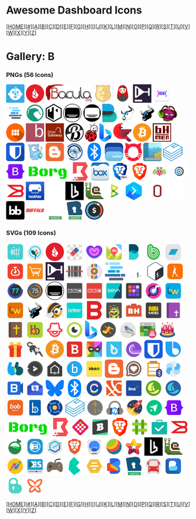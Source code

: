 # Awesome Dashboard Icons

[[HOME](..)][[#](gallery.md)][[A](gallery-a.md)][[B](gallery-b.md)][[C](gallery-c.md)][[D](gallery-d.md)][[E](gallery-e.md)][[F](gallery-f.md)][[G](gallery-g.md)][[H](gallery-h.md)][[I](gallery-i.md)][[J](gallery-j.md)][[K](gallery-k.md)][[L](gallery-l.md)][[M](gallery-m.md)][[N](gallery-n.md)][[O](gallery-o.md)][[P](gallery-p.md)][[Q](gallery-q.md)][[R](gallery-r.md)][[S](gallery-s.md)][[T](gallery-t.md)][[U](gallery-u.md)][[V](gallery-v.md)][[W](gallery-w.md)][[X](gallery-x.md)][[Y](gallery-y.md)][[Z](gallery-z.md)]

# Gallery: B

### PNGs (56 Icons)

<img src="../icons/babybuddy.png" alt="babybuddy" height="50"> <img src="../icons/backblaze.png" alt="backblaze" height="50"> <img src="../icons/bacula.png" alt="bacula" height="50"> <img src="../icons/badge.png" alt="badge" height="50"> <img src="../icons/baikal.png" alt="baikal" height="50"> <img src="../icons/bar-assistant.png" alt="bar-assistant" height="50"> <img src="../icons/barcodebuddy.png" alt="barcodebuddy" height="50"> <img src="../icons/baserow.png" alt="baserow" height="50"> <img src="../icons/basilisk.png" alt="basilisk" height="50"> <img src="../icons/bastillion.png" alt="bastillion" height="50"> <img src="../icons/bazarr-light.png" alt="bazarr-light" height="50"> <img src="../icons/bazarr.png" alt="bazarr" height="50"> <img src="../icons/beats.png" alt="beats" height="50"> <img src="../icons/beef-light.png" alt="beef-light" height="50"> <img src="../icons/beef.png" alt="beef" height="50"> <img src="../icons/beets.png" alt="beets" height="50"> <img src="../icons/benotes.png" alt="benotes" height="50"> <img src="../icons/betanin.png" alt="betanin" height="50"> <img src="../icons/bible-gateway.png" alt="bible-gateway" height="50"> <img src="../icons/bibliogram.png" alt="bibliogram" height="50"> <img src="../icons/biedronka.png" alt="biedronka" height="50"> <img src="../icons/bing.png" alt="bing" height="50"> <img src="../icons/birdnet.png" alt="birdnet" height="50"> <img src="../icons/bitcoin.png" alt="bitcoin" height="50"> <img src="../icons/bithumen.png" alt="bithumen" height="50"> <img src="../icons/bitwarden.png" alt="bitwarden" height="50"> <img src="../icons/blocky.png" alt="blocky" height="50"> <img src="../icons/blogger.png" alt="blogger" height="50"> <img src="../icons/blue-iris.png" alt="blue-iris" height="50"> <img src="../icons/bluetooth.png" alt="bluetooth" height="50"> <img src="../icons/bluewallet.png" alt="bluewallet" height="50"> <img src="../icons/bobcat-miner.png" alt="bobcat-miner" height="50"> <img src="../icons/booksonic.png" alt="booksonic" height="50"> <img src="../icons/bookstack.png" alt="bookstack" height="50"> <img src="../icons/bootstrap.png" alt="bootstrap" height="50"> <img src="../icons/borg.png" alt="borg" height="50"> <img src="../icons/boundary.png" alt="boundary" height="50"> <img src="../icons/box.png" alt="box" height="50"> <img src="../icons/brave-dev.png" alt="brave-dev" height="50"> <img src="../icons/brave.png" alt="brave" height="50"> <img src="../icons/brewpi.png" alt="brewpi" height="50"> <img src="../icons/brillcam.png" alt="brillcam" height="50"> <img src="../icons/brocade.png" alt="brocade" height="50"> <img src="../icons/brother.png" alt="brother" height="50"> <img src="../icons/browserless-light.png" alt="browserless-light" height="50"> <img src="../icons/browserless.png" alt="browserless" height="50"> <img src="../icons/browsh.png" alt="browsh" height="50"> <img src="../icons/btcpay-server.png" alt="btcpay-server" height="50"> <img src="../icons/buddy.png" alt="buddy" height="50"> <img src="../icons/budget-zero.png" alt="budget-zero" height="50"> <img src="../icons/budibase-light.png" alt="budibase-light" height="50"> <img src="../icons/budibase.png" alt="budibase" height="50"> <img src="../icons/buffalo.png" alt="buffalo" height="50"> <img src="../icons/bunkerweb-light.png" alt="bunkerweb-light" height="50"> <img src="../icons/bunkerweb.png" alt="bunkerweb" height="50"> <img src="../icons/buxfer.png" alt="buxfer" height="50">

### SVGs (109 Icons)

<img src="../icons/b612.svg" alt="b612" height="50"> <img src="../icons/babycenter.svg" alt="babycenter" height="50"> <img src="../icons/backblaze.svg" alt="backblaze" height="50"> <img src="../icons/background-eraser.svg" alt="background-eraser" height="50"> <img src="../icons/badoo.svg" alt="badoo" height="50"> <img src="../icons/baidu-map.svg" alt="baidu-map" height="50"> <img src="../icons/balance.svg" alt="balance" height="50"> <img src="../icons/band.svg" alt="band" height="50"> <img src="../icons/bandcamp.svg" alt="bandcamp" height="50"> <img src="../icons/bandlab.svg" alt="bandlab" height="50"> <img src="../icons/banggood.svg" alt="banggood" height="50"> <img src="../icons/bar-assistant.svg" alt="bar-assistant" height="50"> <img src="../icons/barcode-scanner.svg" alt="barcode-scanner" height="50"> <img src="../icons/barinsta.svg" alt="barinsta" height="50"> <img src="../icons/baserow.svg" alt="baserow" height="50"> <img src="../icons/bash-dark.svg" alt="bash-dark" height="50"> <img src="../icons/bash.svg" alt="bash" height="50"> <img src="../icons/basic-fit.svg" alt="basic-fit" height="50"> <img src="../icons/battery-monitor.svg" alt="battery-monitor" height="50"> <img src="../icons/battery-widget-reborn.svg" alt="battery-widget-reborn" height="50"> <img src="../icons/bazarr.svg" alt="bazarr" height="50"> <img src="../icons/bbc-player.svg" alt="bbc-player" height="50"> <img src="../icons/bbc.svg" alt="bbc" height="50"> <img src="../icons/bbva.svg" alt="bbva" height="50"> <img src="../icons/beat-maker-go.svg" alt="beat-maker-go" height="50"> <img src="../icons/beatfind.svg" alt="beatfind" height="50"> <img src="../icons/beautiful-widgets-pro.svg" alt="beautiful-widgets-pro" height="50"> <img src="../icons/beautiful-widgets.svg" alt="beautiful-widgets" height="50"> <img src="../icons/beef.svg" alt="beef" height="50"> <img src="../icons/beeline.svg" alt="beeline" height="50"> <img src="../icons/befree.svg" alt="befree" height="50"> <img src="../icons/beszel.svg" alt="beszel" height="50"> <img src="../icons/bewegungsmelder.svg" alt="bewegungsmelder" height="50"> <img src="../icons/bh-photo.svg" alt="bh-photo" height="50"> <img src="../icons/bibi-mob-passageiro.svg" alt="bibi-mob-passageiro" height="50"> <img src="../icons/bible-strongs.svg" alt="bible-strongs" height="50"> <img src="../icons/bible.svg" alt="bible" height="50"> <img src="../icons/bigbasket.svg" alt="bigbasket" height="50"> <img src="../icons/bima-plus.svg" alt="bima-plus" height="50"> <img src="../icons/binary-eye.svg" alt="binary-eye" height="50"> <img src="../icons/bing.svg" alt="bing" height="50"> <img src="../icons/bipolalarm.svg" alt="bipolalarm" height="50"> <img src="../icons/birdnet.svg" alt="birdnet" height="50"> <img src="../icons/birthdayadapter.svg" alt="birthdayadapter" height="50"> <img src="../icons/birthdaydroid.svg" alt="birthdaydroid" height="50"> <img src="../icons/birthdays.svg" alt="birthdays" height="50"> <img src="../icons/bisq-notifications.svg" alt="bisq-notifications" height="50"> <img src="../icons/bitcoin.svg" alt="bitcoin" height="50"> <img src="../icons/bitdefender.svg" alt="bitdefender" height="50"> <img src="../icons/bitmask.svg" alt="bitmask" height="50"> <img src="../icons/bitshares.svg" alt="bitshares" height="50"> <img src="../icons/bittorrent.svg" alt="bittorrent" height="50"> <img src="../icons/bitwarden.svg" alt="bitwarden" height="50"> <img src="../icons/bixby.svg" alt="bixby" height="50"> <img src="../icons/blablacar.svg" alt="blablacar" height="50"> <img src="../icons/black-player.svg" alt="black-player" height="50"> <img src="../icons/blackberry-launcher.svg" alt="blackberry-launcher" height="50"> <img src="../icons/blink.svg" alt="blink" height="50"> <img src="../icons/blinkit.svg" alt="blinkit" height="50"> <img src="../icons/blogger.svg" alt="blogger" height="50"> <img src="../icons/bloom.svg" alt="bloom" height="50"> <img src="../icons/bluebatt.svg" alt="bluebatt" height="50"> <img src="../icons/bluecoins.svg" alt="bluecoins" height="50"> <img src="../icons/bluejeans.svg" alt="bluejeans" height="50"> <img src="../icons/bluemail.svg" alt="bluemail" height="50"> <img src="../icons/bluesky.svg" alt="bluesky" height="50"> <img src="../icons/bluetooth.svg" alt="bluetooth" height="50"> <img src="../icons/bmz-convert-it.svg" alt="bmz-convert-it" height="50"> <img src="../icons/bni-mobile-banking.svg" alt="bni-mobile-banking" height="50"> <img src="../icons/bnz.svg" alt="bnz" height="50"> <img src="../icons/boat-browser-mini.svg" alt="boat-browser-mini" height="50"> <img src="../icons/boat-browser.svg" alt="boat-browser" height="50"> <img src="../icons/bob-world.svg" alt="bob-world" height="50"> <img src="../icons/bodbot.svg" alt="bodbot" height="50"> <img src="../icons/boinc.svg" alt="boinc" height="50"> <img src="../icons/bookstack.svg" alt="bookstack" height="50"> <img src="../icons/boom.svg" alt="boom" height="50"> <img src="../icons/boomcap.svg" alt="boomcap" height="50"> <img src="../icons/boost.svg" alt="boost" height="50"> <img src="../icons/boostnote.svg" alt="boostnote" height="50"> <img src="../icons/bootstrap.svg" alt="bootstrap" height="50"> <img src="../icons/borg.svg" alt="borg" height="50"> <img src="../icons/boundary.svg" alt="boundary" height="50"> <img src="../icons/boxberry.svg" alt="boxberry" height="50"> <img src="../icons/brainly.svg" alt="brainly" height="50"> <img src="../icons/brave.svg" alt="brave" height="50"> <img src="../icons/briar.svg" alt="briar" height="50"> <img src="../icons/bring.svg" alt="bring" height="50"> <img src="../icons/brocade.svg" alt="brocade" height="50"> <img src="../icons/bromite.svg" alt="bromite" height="50"> <img src="../icons/brosix.svg" alt="brosix" height="50"> <img src="../icons/browser-apus.svg" alt="browser-apus" height="50"> <img src="../icons/browser-brave.svg" alt="browser-brave" height="50"> <img src="../icons/browser-du.svg" alt="browser-du" height="50"> <img src="../icons/browser-orbitum.svg" alt="browser-orbitum" height="50"> <img src="../icons/browser-puls.svg" alt="browser-puls" height="50"> <img src="../icons/browserless.svg" alt="browserless" height="50"> <img src="../icons/browsh.svg" alt="browsh" height="50"> <img src="../icons/bsnl-selfcare.svg" alt="bsnl-selfcare" height="50"> <img src="../icons/bsplayer.svg" alt="bsplayer" height="50"> <img src="../icons/bsremote.svg" alt="bsremote" height="50"> <img src="../icons/bulma.svg" alt="bulma" height="50"> <img src="../icons/bumble.svg" alt="bumble" height="50"> <img src="../icons/bundled-notes.svg" alt="bundled-notes" height="50"> <img src="../icons/bunkerweb.svg" alt="bunkerweb" height="50"> <img src="../icons/busnavi.svg" alt="busnavi" height="50"> <img src="../icons/busuu.svg" alt="busuu" height="50"> <img src="../icons/buttercup.svg" alt="buttercup" height="50"> <img src="../icons/butterfly-browser.svg" alt="butterfly-browser" height="50">

[[HOME](..)][[#](gallery.md)][[A](gallery-a.md)][[B](gallery-b.md)][[C](gallery-c.md)][[D](gallery-d.md)][[E](gallery-e.md)][[F](gallery-f.md)][[G](gallery-g.md)][[H](gallery-h.md)][[I](gallery-i.md)][[J](gallery-j.md)][[K](gallery-k.md)][[L](gallery-l.md)][[M](gallery-m.md)][[N](gallery-n.md)][[O](gallery-o.md)][[P](gallery-p.md)][[Q](gallery-q.md)][[R](gallery-r.md)][[S](gallery-s.md)][[T](gallery-t.md)][[U](gallery-u.md)][[V](gallery-v.md)][[W](gallery-w.md)][[X](gallery-x.md)][[Y](gallery-y.md)][[Z](gallery-z.md)]

